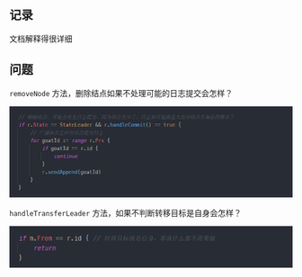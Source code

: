 ## 记录

文档解释得很详细





## 问题

`removeNode` 方法，删除结点如果不处理可能的日志提交会怎样？

![](project3A.assets/QQ截图20240725190114.png)

`handleTransferLeader` 方法，如果不判断转移目标是自身会怎样？

![](project3A.assets/QQ截图20240725190207.png)